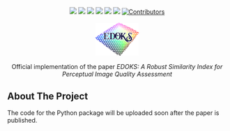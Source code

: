 <div id="top">
  
<div align="center">
  <a href="https://wfxr.mit-license.org/2017"><img src="https://img.shields.io/badge/License-MIT-brightgreen.svg"/></a>
  <a href="https://www.python.org/downloads/release/python-380/"><img src="https://img.shields.io/badge/Python-3.8-007d9c?logo=python"/></a>
  <a href="https://opencv.org/"><img src="https://img.shields.io/badge/OpenCV--python-4.9-5C3EE8?style=flat&logo=OpenCV&logoColor=FFFFFF"/></a>
  <a href="https://pytorch.org/"><img src="https://img.shields.io/badge/Pytorch-1.12.0-orange?logo=pytorch&logoColor=red"></a>
  <a href="https://https://cmake.org/"><img src="https://img.shields.io/badge/CMake-3.12-064F8C?logo=cmake&logoColor=white"></a>
  <a href="https://gcc.gnu.org/"><img src="https://img.shields.io/badge/C++-11-blue.svg?style=flat&logo=c%2B%2B"/></a>
  <a href="https://github.com/antdimarino/EDOKS"><img src="https://img.shields.io/badge/Contributors-2-blue" alt="Contributors"/></a>
</div>
</div>
<!-- PROJECT LOGO -->
<br />
<div align="center">
  <a href="https://github.com/antdimarino/EDOKS">
    <img src="images/edoks.png" alt="Logo" style="width: 20%; height: 20%">
  </a>
  <p align="center">
    Official implementation of the paper <i>EDOKS: A Robust Similarity Index for Perceptual Image Quality Assessment</i>
</div>

## About The Project
The code for the Python package will be uploaded soon after the paper is published.
